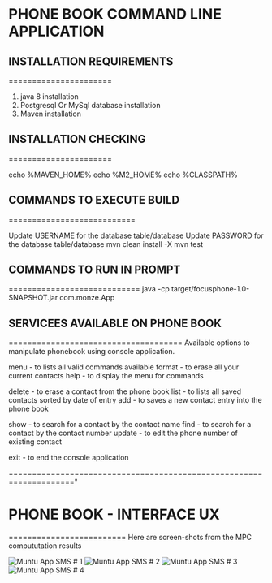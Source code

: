 
# PHONE BOOK COMMAND LINE APPLICATION

## INSTALLATION REQUIREMENTS
======================
1. java 8 installation
2. Postgresql Or MySql database installation
3. Maven installation

## INSTALLATION CHECKING
======================

echo %MAVEN_HOME%
echo %M2_HOME%
echo %CLASSPATH%

## COMMANDS TO EXECUTE BUILD
===========================

Update USERNAME for the database table/database
Update PASSWORD for the database table/database
mvn clean install -X
mvn test

## COMMANDS TO RUN IN PROMPT
============================
java -cp target/focusphone-1.0-SNAPSHOT.jar com.monze.App

## SERVICEES AVAILABLE ON PHONE BOOK
=====================================
Available options to manipulate phonebook using console application.

  menu   - to lists all valid commands available
  format - to erase all your current contacts
  help   - to display the menu for commands 

  delete - to erase a contact from the phone book
  list   - to lists all saved contacts sorted by date of entry
  add    - to saves a new contact entry into the phone book
    
  show   - to search for a contact by the contact name
  find   - to search for a contact by the contact number
  update - to edit the phone number of  existing contact

  exit  - to end the console application
    
===================================================================="



# PHONE BOOK - INTERFACE UX 
=========================
Here are screen-shots from the MPC compututation results

![ Muntu App SMS # 1 ](https://github.com/LINOSNCHENA/Monitoring-Fuzzy-Logic-Controller/blob/master/uxDP/MPC/page%20(1).png)
![ Muntu App SMS # 2 ](https://github.com/LINOSNCHENA/Monitoring-Fuzzy-Logic-Controller/blob/master/uxDP/MPC/page%20(2).png)
![ Muntu App SMS # 3 ](https://github.com/LINOSNCHENA/Monitoring-Fuzzy-Logic-Controller/blob/master/uxDP/MPC/page%20(3).png)
![ Muntu App SMS # 4 ](https://github.com/LINOSNCHENA/Monitoring-Fuzzy-Logic-Controller/blob/master/uxDP/MPC/page%20(4).png)
